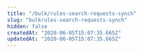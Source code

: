 ```yaml
---
title: "/bulk/rules-search-requests-synch"
slug: "bulkrules-search-requests-synch"
hidden: false
createdAt: "2020-06-05T15:07:35.665Z"
updatedAt: "2020-06-05T15:07:35.665Z"
---
```

